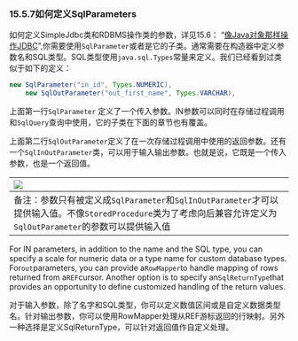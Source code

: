 ### 15.5.7**如何定义SqlParameters**

如何定义SimpleJdbc类和RDBMS操作类的参数，详见15.6： “[像Java对象那样操作JDBC](http://docs.spring.io/spring/docs/5.0.0.M5/spring-framework-reference/html/jdbc.html#jdbc-object)”,你需要使用`SqlParameter`或者是它的子类。通常需要在构造器中定义参数名和SQL类型。SQL类型使用`java.sql.Types`常量来定义。我们已经看到过类似于如下的定义：

```java
new SqlParameter("in_id", Types.NUMERIC),
    new SqlOutParameter("out_first_name", Types.VARCHAR),
```

上面第一行`SqlParameter` 定义了一个传入参数。IN参数可以同时在存储过程调用和`SqlQuery`查询中使用，它的子类在下面的章节也有覆盖。

上面第二行`SqlOutParameter`定义了在一次存储过程调用中使用的返回参数。还有一个`SqlInOutParameter`类，可以用于输入输出参数。也就是说，它既是一个传入参数，也是一个返回值。

| ![](http://docs.spring.io/spring/docs/5.0.0.M5/spring-framework-reference/html/images/note.png.pagespeed.ce.9zQ_1wVwzR.png) |
| :--- |
| 备注：参数只有被定义成`SqlParameter`和`SqlInOutParameter`才可以提供输入值。不像`StoredProcedure`类为了考虑向后兼容允许定义为`SqlOutParameter`的参数可以提供输入值  |

For IN parameters, in addition to the name and the SQL type, you can specify a scale for numeric data or a type name for custom database types. For`out`parameters, you can provide a`RowMapper`to handle mapping of rows returned from a`REF`cursor. Another option is to specify an`SqlReturnType`that provides an opportunity to define customized handling of the return values.

对于输入参数，除了名字和SQL类型，你可以定义数值区间或是自定义数据类型名。针对输出参数，你可以使用RowMapper处理从REF游标返回的行映射。另外一种选择是定义SqlReturnType，可以针对返回值作自定义处理。

